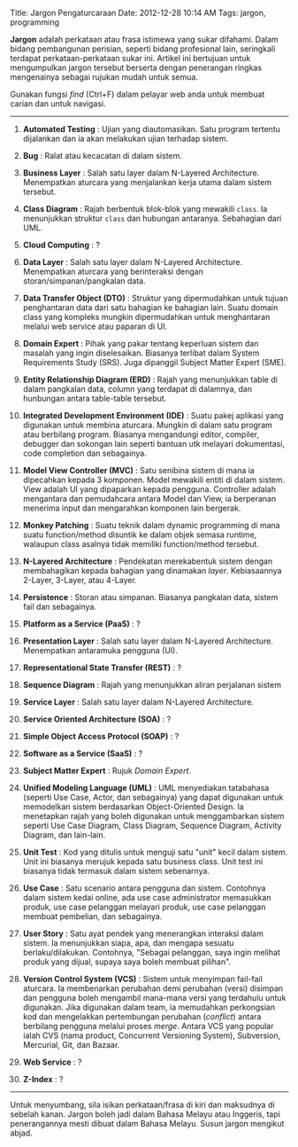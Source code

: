 Title: Jargon Pengaturcaraan
Date: 2012-12-28 10:14 AM
Tags: jargon, programming

**Jargon** adalah perkataan atau frasa istimewa yang sukar difahami. Dalam bidang pembangunan perisian, seperti bidang profesional lain, seringkali terdapat perkataan-perkataan sukar ini. Artikel ini bertujuan untuk mengumpulkan jargon tersebut berserta dengan penerangan ringkas mengenainya sebagai rujukan mudah untuk semua.

Gunakan fungsi _find_ (Ctrl+F) dalam pelayar web anda untuk membuat carian dan untuk navigasi.
 
---

1. **Automated Testing** : Ujian yang diautomasikan. Satu program tertentu dijalankan dan ia akan melakukan ujian terhadap sistem. 

1. **Bug** : Ralat atau kecacatan di dalam sistem.

1. **Business Layer** :  Salah satu layer dalam N-Layered Architecture. Menempatkan aturcara yang menjalankan kerja utama dalam sistem tersebut.

1. **Class Diagram** : Rajah berbentuk blok-blok yang mewakili `class`. Ia menunjukkan struktur `class` dan hubungan antaranya. Sebahagian dari UML.

1. **Cloud Computing** : ?

1. **Data Layer** :  Salah satu layer dalam N-Layered Architecture. Menempatkan aturcara yang berinteraksi dengan storan/simpanan/pangkalan data.

1. **Data Transfer Object (DTO)** : Struktur yang dipermudahkan untuk tujuan penghantaran data dari satu bahagian ke bahagian lain. Suatu domain class yang kompleks mungkin dipermudahkan untuk menghantaran melalui web service atau paparan di UI.

1. **Domain Expert** : Pihak yang pakar tentang keperluan sistem dan masalah yang ingin diselesaikan. Biasanya terlibat dalam System Requirements Study (SRS). Juga dipanggil Subject Matter Expert (SME).

1. **Entity Relationship Diagram (ERD)** : Rajah yang menunjukkan table di dalam pangkalan data, column yang terdapat di dalamnya, dan hunbungan antara table-table tersebut.

1. **Integrated Development Environment (IDE)** : Suatu pakej aplikasi yang digunakan untuk membina aturcara. Mungkin di dalam satu program atau berbilang program. Biasanya mengandungi editor, compiler, debugger dan sokongan lain seperti bantuan utk melayari dokumentasi, code completion dan sebagainya.

1. **Model View Controller (MVC)** : Satu senibina sistem di mana ia dipecahkan kepada 3 komponen. Model mewakili entiti di dalam sistem. View adalah UI yang dipaparkan kepada pengguna. Controller adalah mengantara dan pemudahcara antara Model dan View, ia berperanan menerima input dan mengarahkan komponen lain bergerak.

1. **Monkey Patching** : Suatu teknik dalam dynamic programming di mana suatu function/method disuntik ke dalam objek semasa runtime, walaupun class asalnya tidak memiliki function/method tersebut.

1. **N-Layered Architecture** : Pendekatan merekabentuk sistem dengan membahagikan kepada bahagian yang dinamakan _layer_. Kebiasaannya 2-Layer, 3-Layer, atau 4-Layer.

1. **Persistence** : Storan atau simpanan. Biasanya pangkalan data, sistem fail dan sebagainya.

1. **Platform as a Service (PaaS)** : ?

1. **Presentation Layer** : Salah satu layer dalam N-Layered Architecture. Menempatkan antaramuka pengguna (UI).

1. **Representational State Transfer (REST)** : ?

1. **Sequence Diagram** : Rajah yang menunjukkan aliran perjalanan sistem

1. **Service Layer** :  Salah satu layer dalam N-Layered Architecture.

1. **Service Oriented Architecture (SOA)** : ?

1. **Simple Object Access Protocol (SOAP)** : ?

1. **Software as a Service (SaaS)** : ?

1. **Subject Matter Expert** : Rujuk _Domain Expert_.

1. **Unified Modeling Language (UML)** : UML menyediakan tatabahasa (seperti Use Case, Actor, dan sebagainya) yang dapat digunakan untuk memodelkan sistem berdasarkan Object-Oriented Design. Ia menetapkan rajah yang boleh digunakan untuk menggambarkan sistem seperti Use Case Diagram, Class Diagram, Sequence Diagram, Activity Diagram, dan lain-lain.

1. **Unit Test** : Kod yang ditulis untuk menguji satu "unit" kecil dalam sistem. Unit ini biasanya merujuk kepada satu business class. Unit test ini biasanya tidak termasuk dalam sistem sebenarnya. 

1. **Use Case** : Satu scenario antara pengguna dan sistem. Contohnya dalam sistem kedai online, ada use case administrator memasukkan produk, use case pelanggan melayari produk, use case pelanggan membuat pembelian, dan sebagainya. 

1. **User Story** : Satu ayat pendek yang menerangkan interaksi dalam sistem. Ia menunjukkan siapa, apa, dan mengapa sesuatu berlaku/dilakukan. Contohnya, "Sebagai pelanggan, saya ingin melihat produk yang dijual, supaya saya boleh membuat pilihan".

1. **Version Control System (VCS)** : Sistem untuk menyimpan fail-fail aturcara. Ia membenarkan perubahan demi perubahan (versi) disimpan dan pengguna boleh mengambil mana-mana versi yang terdahulu untuk digunakan. Jika digunakan dalam team, ia memudahkan perkongsian kod dan mengelakkan pertembungan perubahan (_conflict_) antara berbilang pengguna melalui proses _merge_. Antara VCS yang popular ialah CVS (nama product, Concurrent Versioning System), Subversion, Mercurial, Git, dan Bazaar.

1. **Web Service** : ?

1. **Z-Index** : ?

---

Untuk menyumbang, sila isikan perkataan/frasa di kiri dan maksudnya di sebelah kanan. Jargon boleh jadi dalam Bahasa Melayu atau Inggeris, tapi penerangannya mesti dibuat dalam Bahasa Melayu. Susun jargon mengikut abjad.